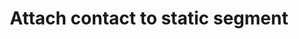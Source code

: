 ---
title: Attach contact to static segment
excerpt: Attach contact to static segment by contact ids or external customer ids
api:
  file: yespoio.json
  operationId: attachContactsToGroup
deprecated: false
hidden: false
metadata:
  title: ''
  description: ''
  robots: index
next:
  description: ''
---